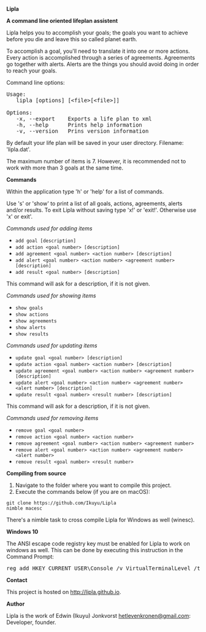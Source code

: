 **Lipla**

**A command line oriented lifeplan assistent**

Lipla helps you to accomplish your goals; the goals you want to achieve before you die and leave this so called planet earth.

To accomplish a goal, you'll need to translate it into one or more actions. Every action is accomplished through a series of agreements. Agreements go together with alerts. Alerts are the things you should avoid doing in order to reach your goals.

Command line options:

<pre>Usage:
   lipla [options] [&lt;file&gt;[&lt;file&gt;]]

Options:
   -x, --export    Exports a life plan to xml
   -h, --help      Prints help information
   -v, --version   Prins version information
</pre>

By default your life plan will be saved in your user directory. Filename: 'lipla.dat'.

The maximum number of items is 7. However, it is recommended not to work with more than 3 goals at the same time.

**Commands**

Within the application type 'h' or 'help' for a list of commands.

Use 's' or 'show' to print a list of all goals, actions, agreements, alerts and/or results. To exit Lipla without saving type 'x!' or 'exit!'. Otherwise use 'x' or exit'.

*Commands used for adding items*

- ```add goal [description]```<br/>
- ```add action <goal number> [description]```<br/>
- ```add agreement <goal number> <action number> [description]```<br/>
- ```add alert <goal number> <action number> <agreement number> [description]```<br/>
- ```add result <goal number> [description]```

This command will ask for a description, if it is not given.

*Commands used for showing items*

- ```show goals```<br/>
- ```show actions```<br/>
- ```show agreements```<br/>
- ```show alerts```<br/>
- ```show results```

*Commands used for updating items*

- ```update goal <goal number> [description]```<br/>
- ```update action <goal number> <action number> [description]```<br/>
- ```update agreement <goal number> <action number> <agreement number> [description]```<br/>
- ```update alert <goal number> <action number> <agreement number> <alert number> [description]```<br/>
- ```update result <goal number> <result number> [description]```

This command will ask for a description, if it is not given.

*Commands used for removing items*

- ```remove goal <goal number>```<br/>
- ```remove action <goal number> <action number>```<br/>
- ```remove agreement <goal number> <action number> <agreement number>```<br/>
- ```remove alert <goal number> <action number> <agreement number> <alert number>```<br/>
- ```remove result <goal number> <result number>```

**Compiling from source**

1. Navigate to the folder where you want to compile this project.<br>
2. Execute the commands below (if you are on macOS):

```
git clone https://github.com/Ikuyu/Lipla
nimble macesc
```

There's a nimble task to cross compile Lipla for Windows as well (winesc).

**Windows 10**

The ANSI escape code registry key must be enabled for Lipla to work on windows as well. This can be done by executing this instruction in the Command Prompt:

<pre>reg add HKEY_CURRENT_USER\Console /v VirtualTerminalLevel /t REG_DWORD /d 0x00000001 /f
</pre>

**Contact**

This project is hosted on http://lipla.github.io.

**Author**

Lipla is the work of Edwin (Ikuyu) Jonkvorst hetlevenkronen@gmail.com: Developer, founder.
